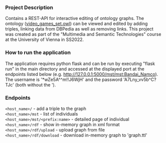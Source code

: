 ### Project Description

Contains a REST-API for interactive editing of ontology graphs. The ontology ([video_games_set.owl](video_games_set.owl)) can be viewed and edited by adding triples, linking data from DBPedia as well as removing links. This project was created as part of the "Multimedia and Semantic Technologies" course at the University of Vienna in SS2022.

### How to run the application

The application requires python flask and can be run by executing "flask run" in the main directory and accessed at the displayed port at the endpoints listed below (e.g. http://127.0.0.1:5000/mst/mst:Bandai_Namco). The username is '*wZe5A^^m!!J6WjH' and the password 'A7Lny_vv5b^C?TJc' (both without the '). 

### Endpoints

`<host_name>/` - add a triple to the graph\
`<host_name>/mst` - list of individuals \
`<host_name>/mst/<prefix:name>` - detailed page of individual\
`<host_name>/rdf` - show in-memory graph in xml format \
`<host_name>/rdf/upload` - upload graph from file \
`<host_name>/rdf/download` - download in-memory graph to 'graph.ttl'
